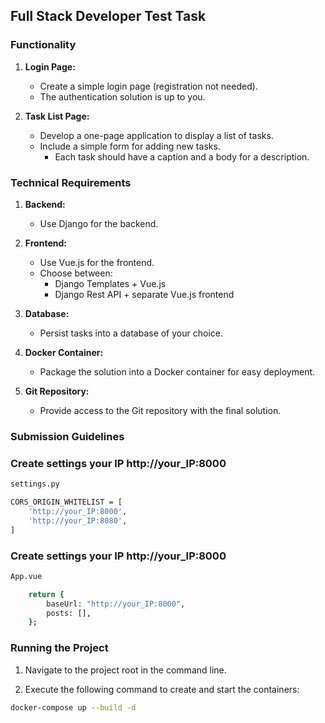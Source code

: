 ##  Full Stack Developer Test Task

### Functionality

1. **Login Page:**
    - Create a simple login page (registration not needed).
    - The authentication solution is up to you.

2. **Task List Page:**
    - Develop a one-page application to display a list of tasks.
    - Include a simple form for adding new tasks.
        - Each task should have a caption and a body for a description.

### Technical Requirements

1. **Backend:**
    - Use Django for the backend.

2. **Frontend:**
    - Use Vue.js for the frontend.
    - Choose between:
        - Django Templates + Vue.js
        - Django Rest API + separate Vue.js frontend

3. **Database:**
    - Persist tasks into a database of your choice.

4. **Docker Container:**
    - Package the solution into a Docker container for easy deployment.


5. **Git Repository:**
    - Provide access to the Git repository with the final solution.


###  Submission Guidelines




### Create settings your IP http://your_IP:8000

```sh
settings.py

CORS_ORIGIN_WHITELIST = [
    'http://your_IP:8000',
    'http://your_IP:8080',
]
```

### Create settings your IP http://your_IP:8000

```sh
App.vue

    return {
        baseUrl: "http://your_IP:8000",
        posts: [],
    };
```
### Running the Project

1. Navigate to the project root in the command line.

2. Execute the following command to create and start the containers:
```bash
docker-compose up --build -d
```